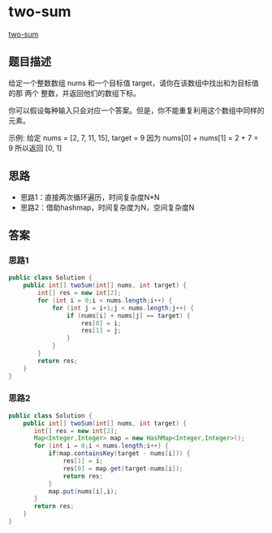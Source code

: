 # two-sum
[two-sum](https://leetcode-cn.com/problems/two-sum/)

## 题目描述
给定一个整数数组 nums 和一个目标值 target，请你在该数组中找出和为目标值的那 两个 整数，并返回他们的数组下标。

你可以假设每种输入只会对应一个答案。但是，你不能重复利用这个数组中同样的元素。

示例:
给定 nums = [2, 7, 11, 15], target = 9
因为 nums[0] + nums[1] = 2 + 7 = 9
所以返回 [0, 1]

## 思路
- 思路1：直接两次循环遍历，时间复杂度N*N
- 思路2：借助hashmap，时间复杂度为N，空间复杂度N

## 答案
### 思路1
```java
public class Solution {
    public int[] twoSum(int[] nums, int target) {
        int[] res = new int[2];
        for (int i = 0;i < nums.length;i++) {
            for (int j = i+1;j < nums.length;j++) {
                if (nums[i] + nums[j] == target) {
                    res[0] = i;
                    res[1] = j;
                }
            }
        }
        return res;
    }
}
```

### 思路2
```java
public class Solution {
    public int[] twoSum(int[] nums, int target) {
       int[] res = new int[2];
       Map<Integer,Integer> map = new HashMap<Integer,Integer>();
       for (int i = 0;i < nums.length;i++) {
           if(map.containsKey(target - nums[i])) {
               res[1] = i;
               res[0] = map.get(target-nums[i]);
               return res;
           }
           map.put(nums[i],i);
       }
       return res;
    }
}
```



